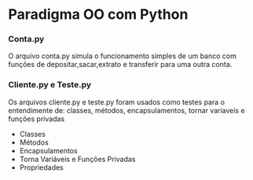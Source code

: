 <h1>Paradigma OO com Python</h1>

<h3>Conta.py</h3>

<p>O arquivo conta.py simula o funcionamento simples de um banco com funções de depositar,sacar,extrato e transferir para uma outra conta.</p>

<h3>Cliente.py e Teste.py</h3>

<p>
Os arquivos cliente.py e teste.py foram usados como testes para o entendimente de: classes, métodos, encapsulamentos, tornar variaveis e funções privadas 
</p>
<ul>
  <li>Classes</li>
  <li>Métodos</li>
  <li>Encapsulamentos</li>
  <li>Torna Variáveis e Funções Privadas</li>
  <li>Propriedades</li>
</ul>